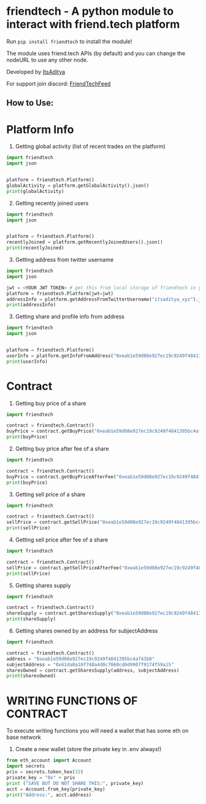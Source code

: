 # friendtech - A python module to interact with friend.tech platform

Run `pip install friendtech` to install the module!

The module uses friend.tech APIs (by default) and you can change the nodeURL to use any other node.

Developed by [ItsAditya](https://twitter.com/itsaditya_xyz)

For support join discord: [FriendTechFeed](https://discord.gg/sVNcFK73YW)

## How to Use:

# Platform Info

1. Getting global activity (list of recent trades on the platform)

```python
import friendtech
import json


platform = friendtech.Platform()
globalActivity = platform.getGlobalActivity().json()
print(globalActivity)
```

2. Getting recently joined users

```python
import friendtech
import json


platform = friendtech.Platform()
recentlyJoined = platform.getRecentlyJoinedUsers().json()
print(recentlyJoined)
```

3. Getting address from twitter username

```python
import friendtech
import json

jwt = <YOUR JWT TOKEN> # get this from local storage of friendtech in your browser
platform = friendtech.Platform(jwt=jwt)
addressInfo = platform.getAddressFromTwitterUsername("itsaditya_xyz").json()
print(addressInfo)
```

3. Getting share and profile info from address

```python
import friendtech
import json


platform = friendtech.Platform()
userInfo = platform.getInfoFromAddress("0xeab1e59d08e927ec19c9249f4841395bc4af43b8").json()
print(userInfo)
```

# Contract

1. Getting buy price of a share

```python
import friendtech

contract = friendtech.Contract()
buyPrice = contract.getBuyPrice("0xeab1e59d08e927ec19c9249f4841395bc4af43b8", 1)
print(buyPrice)
```

2. Getting buy price after fee of a share

```python
import friendtech

contract = friendtech.Contract()
buyPrice = contract.getBuyPriceAfterFee("0xeab1e59d08e927ec19c9249f4841395bc4af43b8", 1)
print(buyPrice)
```

3. Getting sell price of a share

```python
import friendtech

contract = friendtech.Contract()
sellPrice = contract.getSellPrice("0xeab1e59d08e927ec19c9249f4841395bc4af43b8", 1)
print(sellPrice)
```

4. Getting sell price after fee of a share

```python
import friendtech

contract = friendtech.Contract()
sellPrice = contract.getSellPriceAfterFee("0xeab1e59d08e927ec19c9249f4841395bc4af43b8", 1)
print(sellPrice)
```

5. Getting shares supply

```python
import friendtech

contract = friendtech.Contract()
shareSupply = contract.getSharesSupply("0xeab1e59d08e927ec19c9249f4841395bc4af43b8")
print(shareSupply)
```

6. Getting shares owned by an address for subjectAddress

```python
import friendtech

contract = friendtech.Contract()
address = "0xeab1e59d08e927ec19c9249f4841395bc4af43b8"
subjectAddress = "0x61da0a10f748a4d0c7060cd0d9907f9174f59a15"
sharesOwned = contract.getSharesSupply(address, subjectAddress)
print(sharesOwned)
```

# WRITING FUNCTIONS OF CONTRACT

To execute writing functions you will need a wallet that has some eth on base network

1. Create a new wallet (store the private key in .env always!)

```python
from eth_account import Account
import secrets
priv = secrets.token_hex(32)
private_key = "0x" + priv
print ("SAVE BUT DO NOT SHARE THIS:", private_key)
acct = Account.from_key(private_key)
print("Address:", acct.address)
```
